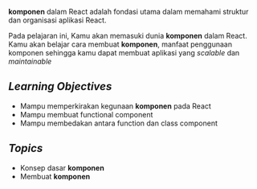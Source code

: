 **komponen** dalam React adalah fondasi utama dalam memahami struktur dan organisasi aplikasi React. 

Pada pelajaran ini, Kamu akan memasuki dunia **komponen** dalam React. Kamu akan belajar cara membuat **komponen**, manfaat penggunaan komponen sehingga kamu dapat membuat aplikasi yang _scalable_ dan _maintainable_

## _Learning Objectives_
- Mampu memperkirakan kegunaan **komponen** pada React
- Mampu membuat functional component
- Mampu membedakan antara function dan class component

## _Topics_
- Konsep dasar **komponen**
- Membuat **komponen**